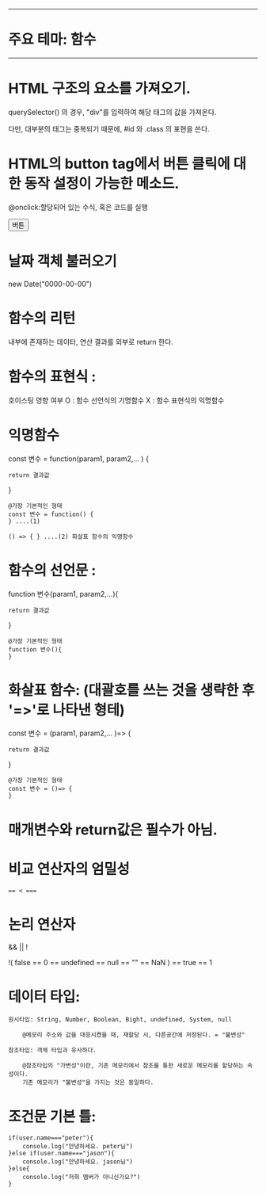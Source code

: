 --------------------
# 주요 테마: 함수 
--------------------




# HTML 구조의 요소를 가져오기.

querySelector() 의 경우, 
"div"를 입력하여 해당 태그의 값을 가져온다. 

다만, 대부분의 태그는 중복되기 때문에, 
#id 와 .class 의 표현을 쓴다. 


# HTML의 button tag에서 버튼 클릭에 대한 동작 설정이 가능한 메소드.

@onclick:할당되어 있는 수식, 혹은 코드를 실행

<head>
    <script>
        const btnFunc = function() {
            console.log("버튼이 눌렸어요!")
        }
    </script>
</head>
<body>
    <button onclick="btnFunc()">버튼</button>
</body>


# 날짜 객체 불러오기
new Date("0000-00-00")


# 함수의 리턴 
내부에 존재하는 데이터, 연산 결과를 
외부로 return 한다. 




# 함수의 표현식 : 

호이스팅 영향 여부
O : 함수 선언식의 기명함수 
X : 함수 표현식의 익명함수


# 익명함수 

const 변수 = function(param1, param2,... ) {

    return 결과값
}

    @가장 기본적인 형태 
    const 변수 = function() {
    } ....(1)
    
    () => { } ....(2) 화살표 함수의 익명함수 


# 함수의 선언문 : 

function 변수(param1, param2,...){

    return 결과값
}

    @가장 기본적인 형태 
    function 변수(){
    }


# 화살표 함수: (대괄호를 쓰는 것을 생략한 후 '=>'로 나타낸 형테)

const 변수 = (param1, param2,... )=> {

    return 결과값 
}

    @가장 기본적인 형태
    const 변수 = ()=> {
    }


# 매개변수와 return값은 필수가 아님. 


# 비교 연산자의 엄밀성

    == < ===

# 논리 연산자

&&
||
!

!( false == 0 == undefined == null == "" == NaN ) == true == 1 


# 데이터 타입:

    원시타입: String, Number, Boolean, Bight, undefined, System, null

        @메모리 주소와 값을 대응시켰을 때, 재할당 시, 다른공간에 저장된다. = "불변성"

    참조타입: 객체 타입과 유사하다. 

        @참조타입의 "가변성"이란, 기존 메모리에서 참조를 통한 새로운 메모리를 할당하는 속성이다. 
        기존 메모리가 "불변성"을 가지는 것은 동일하다.



# 조건문 기본 틀:

    if(user.name==="peter"){
        console.log("안녕하세요. peter님")
    }else if(user.name==="jason"){
        console.log("안녕하세요. jason님")
    }else{
        console.log("저희 멤버가 아니신가요?")
    }


